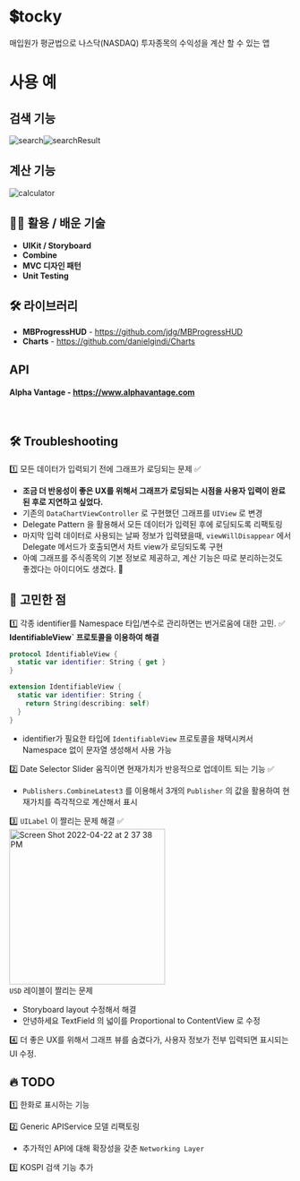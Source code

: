 # 💲tocky
매입원가 평균법으로 나스닥(NASDAQ) 투자종목의 수익성을 계산 할 수 있는 앱

# 사용 예
## 검색 기능
![search](https://user-images.githubusercontent.com/33091784/144051586-9b69e49f-5289-41a9-9c4f-ac275d08b847.gif)![searchResult](https://user-images.githubusercontent.com/33091784/144051574-af8e73e7-36b0-44bd-af66-c71ea7266d20.gif)

## 계산 기능
![calculator](https://user-images.githubusercontent.com/33091784/144052656-d1f13703-d06e-485e-84c5-1c576dc49499.gif)


## 🧑‍💻 활용 / 배운 기술
- **UIKit / Storyboard**
- **Combine**
- **MVC 디자인 패턴**
- **Unit Testing**

## 🛠 라이브러리
- **MBProgressHUD** - https://github.com/jdg/MBProgressHUD
- **Charts**  -  https://github.com/danielgindi/Charts

## API
#### Alpha Vantage - https://www.alphavantage.com

<br>


## 🛠 Troubleshooting
 
1️⃣ 모든 데이터가 입력되기 전에 그래프가 로딩되는 문제 ✅
  - **조금 더 반응성이 좋은 UX를 위해서 그래프가 로딩되는 시점을 사용자 입력이 완료된 후로 지연하고 싶었다.**
  - 기존의 `DataChartViewController` 로 구현했던 그래프를 `UIView` 로 변경
  - Delegate Pattern 을 활용해서 모든 데이터가 입력된 후에 로딩되도록 리팩토링
  - 마지막 입력 데이터로 사용되는 날짜 정보가 입력됐을때, `viewWillDisappear` 에서 Delegate 메서드가 호출되면서 차트 view가 로딩되도록 구현
  - 아예 그래프를 주식종목의 기본 정보로 제공하고, 계산 기능은 따로 분리하는것도 좋겠다는 아이디어도 생겼다. 🤔


## 🤔 고민한 점


1️⃣ 각종 identifier를 Namespace 타입/변수로 관리하면는 번거로움에 대한 고민. ✅
**IdentifiableView` 프로토콜을 이용하여 해결**
  ```swift
  protocol IdentifiableView {
    static var identifier: String { get }
  }

  extension IdentifiableView {
    static var identifier: String {
      return String(describing: self)
    }
  }
  ```
  - identifier가 필요한 타입에 `IdentifiableView` 프로토콜을 채택시켜서 Namespace 없이 문자열 생성해서 사용 가능


2️⃣ Date Selector Slider 움직이면 현재가치가 반응적으로 업데이트 되는 기능 ✅
  - `Publishers.CombineLatest3` 를 이용해서 3개의 `Publisher` 의 값을 활용하여 현재가치를 즉각적으로 계산해서 표시



3️⃣ `UILabel` 이 짤리는 문제 해결 ✅
<br>
<img width="278" alt="Screen Shot 2022-04-22 at 2 37 38 PM" src="https://user-images.githubusercontent.com/33091784/164610205-4799d9bd-c2ba-4d29-a19a-495a8bd8cb64.png">
<br>
`USD` 레이블이 짤리는 문제 
- Storyboard layout 수정해서 해결 
- 안녕하세요 TextField 의 넓이를 Proportional to ContentView 로 수정 

4️⃣ 더 좋은 UX를 위해서 그래프 뷰를 숨겼다가, 사용자 정보가 전부 입력되면 표시되는 UI 수정.

## 🔥 TODO

 
1️⃣ 한화로 표시하는 기능

2️⃣ Generic APIService 모델 리팩토링
- 추가적인 API에 대해 확장성을 갖춘 `Networking Layer` 

3️⃣ KOSPI 검색 기능 추가
